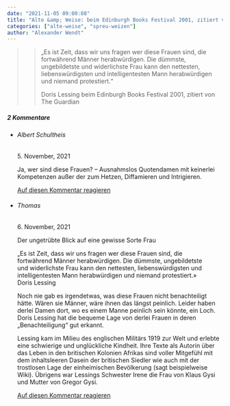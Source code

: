 ```yaml
---
date: "2021-11-05 09:00:08"
title: "Alte &amp; Weise: beim Edinburgh Books Festival 2001, zitiert von The Guardian"
categories: ["alte-weise", "spreu-weizen"]
author: "Alexander Wendt"
---
```


>> „Es ist Zeit, dass wir uns fragen wer diese Frauen sind, die
>> fortwährend Männer herabwürdigen. Die dümmste, ungebildetste
>> und widerlichste Frau kann den nettesten, liebenswürdigsten und
>> intelligentesten Mann herabwürdigen und niemand protestiert.“
>> 
>> Doris Lessing
>> beim Edinburgh Books Festival 2001, zitiert von The Guardian

<!--more-->
<h5 class="comments-h">
2 Kommentare </h5>
<ul class="commentlist">
<li class="comment even thread-even depth-1 clearfix" id="li-comment-117170">
<h6 class="author">Albert Schultheis</h6> <span class="date">5. November, 2021</span>



Ja, wer sind diese Frauen? &#8211; Ausnahmslos Quotendamen mit keinerlei Kompetenzen außer der zum Hetzen, Diffamieren und Intrigieren.

<a rel="nofollow" class="comment-reply-link" href="#comment-117170" data-commentid="117170" data-postid="14390" data-belowelement="comment-117170" data-respondelement="respond" data-replyto="Antworte auf Albert Schultheis" aria-label="Antworte auf Albert Schultheis">Auf diesen Kommentar reagieren</a> 


</li>
<li class="comment odd alt thread-odd thread-alt depth-1 clearfix" id="li-comment-117171">
<h6 class="author">Thomas</h6> <span class="date">6. November, 2021</span>



Der ungetrübte Blick auf eine gewisse Sorte Frau

„Es ist Zeit, dass wir uns fragen wer diese Frauen sind, die<br>
fortwährend Männer herabwürdigen. Die dümmste, ungebildetste<br>
und widerlichste Frau kann den nettesten, liebenswürdigsten und<br>
intelligentesten Mann herabwürdigen und niemand protestiert.»<br>
Doris Lessing

Noch nie gab es irgendetwas, was diese Frauen nicht benachteiligt hätte. Wären sie Männer, wäre ihnen das längst peinlich. Leider haben derlei Damen dort, wo es einem Manne peinlich sein könnte, ein Loch. Doris Lessing hat die bequeme Lage von derlei Frauen in deren „Benachteiligung“ gut erkannt. 

Lessing kam im Milieu des englischen Militärs 1919 zur Welt und erlebte eine schwierige und unglückliche Kindheit. Ihre Texte als Autorin über das Leben in den britischen Kolonien Afrikas sind voller Mitgefühl mit dem inhaltsleeren Dasein der britischen Siedler wie auch mit der trostlosen Lage der einheimischen Bevölkerung (sagt beispielweise Wiki). Übrigens war Lessings Schwester Irene die Frau von Klaus Gysi und Mutter von Gregor Gysi.

<a rel="nofollow" class="comment-reply-link" href="#comment-117171" data-commentid="117171" data-postid="14390" data-belowelement="comment-117171" data-respondelement="respond" data-replyto="Antworte auf Thomas" aria-label="Antworte auf Thomas">Auf diesen Kommentar reagieren</a> 


</li>
</ul>
